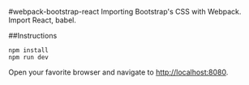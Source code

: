 #webpack-bootstrap-react
Importing Bootstrap's CSS with Webpack.
Import React, babel.

##Instructions

``npm install``  
``npm run dev``  

Open your favorite browser and navigate to <http://localhost:8080>.
